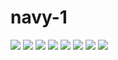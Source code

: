# navy-1
![](screenshots/navygraphic.png "")
![](screenshots/fundingchange.png "")
![](screenshots/inventoryline.png "")
![](screenshots/fundingtotal.png "")
![](screenshots/inventoryarea.png "")
![](screenshots/sliders.png "")
![](screenshots/lha.png "")
![](screenshots/ssn.png "")
